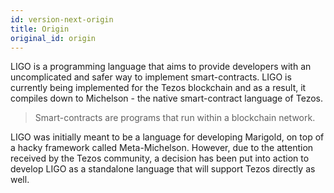 ```yaml
---
id: version-next-origin
title: Origin
original_id: origin
---
```


LIGO is a programming language that aims to provide developers with an uncomplicated and safer way to implement smart-contracts. LIGO is currently being implemented for the Tezos blockchain and as a result, it compiles down to Michelson - the native smart-contract language of Tezos.

> Smart-contracts are programs that run within a blockchain network.

LIGO was initially meant to be a language for developing Marigold, on top of a hacky framework called Meta-Michelson. However, due to the attention received by the Tezos community, a decision has been put into action to develop LIGO as a standalone language that will support Tezos directly as well.